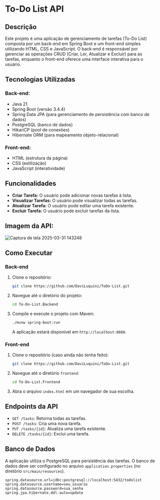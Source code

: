 # To-Do List API

## Descrição

Este projeto é uma aplicação de gerenciamento de tarefas (To-Do List) composta por um back-end em Spring Boot e um front-end simples utilizando HTML, CSS e JavaScript. O back-end é responsável por gerenciar as operações CRUD (Criar, Ler, Atualizar e Excluir) para as tarefas, enquanto o front-end oferece uma interface interativa para o usuário.

## Tecnologias Utilizadas

### Back-end:

* Java 21
* Spring Boot (versão 3.4.4)
* Spring Data JPA (para gerenciamento de persistência com banco de dados)
* PostgreSQL (banco de dados)
* HikariCP (pool de conexões)
* Hibernate ORM (para mapeamento objeto-relacional)

### Front-end:

* HTML (estrutura da página)
* CSS (estilização)
* JavaScript (interatividade)

## Funcionalidades

* **Criar Tarefa:** O usuário pode adicionar novas tarefas à lista.
* **Visualizar Tarefas:** O usuário pode visualizar todas as tarefas.
* **Atualizar Tarefa:** O usuário pode editar uma tarefa existente.
* **Excluir Tarefa:** O usuário pode excluir tarefas da lista.

## Imagem da API:
![Captura de tela 2025-03-31 143248](https://github.com/user-attachments/assets/c2b012e0-42d9-4003-bc48-2c66e2bd9175)

## Como Executar

### Back-end

1.  Clone o repositório:

    ```bash
    git clone https://github.com/DaviLuquini/ToDo-List.git
    ```

2.  Navegue até o diretório do projeto:

    ```bash
    cd To-Do-List.Backend
    ```

3.  Compile e execute o projeto com Maven:

    ```bash
    ./mvnw spring-boot:run
    ```

    A aplicação estará disponível em `http://localhost:8080`.

### Front-end

1.  Clone o repositório (caso ainda não tenha feito):

    ```bash
    git clone https://github.com/DaviLuquini/ToDo-List.git
    ```

2.  Navegue até o diretório `frontend`:

    ```bash
    cd To-Do-List.Frontend
    ```

3.  Abra o arquivo `index.html` em um navegador de sua escolha.

## Endpoints da API

* `GET /tasks`: Retorna todas as tarefas.
* `POST /tasks`: Cria uma nova tarefa.
* `PUT /tasks/{id}`: Atualiza uma tarefa existente.
* `DELETE /tasks/{id}`: Exclui uma tarefa.

## Banco de Dados

A aplicação utiliza o PostgreSQL para persistência das tarefas. O banco de dados deve ser configurado no arquivo `application.properties` (no diretório `src/main/resources`).

```properties
spring.datasource.url=jdbc:postgresql://localhost:5432/todolist
spring.datasource.username=seu_usuario
spring.datasource.password=sua_senha
spring.jpa.hibernate.ddl-auto=update
